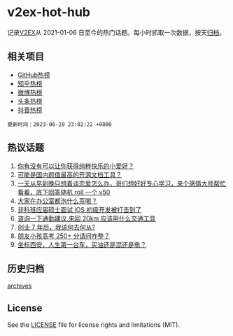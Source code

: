 # v2ex-hot-hub

 记录[V2EX](https://www.v2ex.com/)从 2021-01-06 日至今的热门话题。每小时抓取一次数据，按天[归档](archives)。
 
 ## 相关项目

- [GitHub热榜](https://github.com/it985/github-hot-hub)
- [知乎热榜](https://github.com/it985/zhihu-hot-hub)
- [微博热榜](https://github.com/it985/weibo-hot-hub)
- [头条热榜](https://github.com/it985/toutiao-hot-hub)
- [抖音热榜](https://github.com/it985/douyin-hot-hub)


 `更新时间：2023-06-28 23:02:22 +0800`

## 热议话题

1. [你有没有可以让你获得纯粹快乐的小爱好？](https://www.v2ex.com/t/952283)
1. [可能是国内颜值最高的开源文档工具？](https://www.v2ex.com/t/952265)
1. [一天从早到晚只想着谈恋爱怎么办，哥们想好好专心学习，来个感情大师帮忙看看，底下回答随机 roll 一个 v50](https://www.v2ex.com/t/952272)
1. [大家在办公室都泡什么茶喝？](https://www.v2ex.com/t/952306)
1. [非科班应届硕士面试 iOS 初级开发被打击到了](https://www.v2ex.com/t/952264)
1. [咨询一下通勤建议.来回 20km 应该用什么交通工具](https://www.v2ex.com/t/952359)
1. [创业 7 年后，我该何去何从?](https://www.v2ex.com/t/952251)
1. [朋友小孩高考 250+ 分请问咋整？](https://www.v2ex.com/t/952409)
1. [​坐标西安，人生第一台车，买油还是混还是电？](https://www.v2ex.com/t/952411)

## 历史归档

[archives](archives)

## License

See the [LICENSE](LICENSE) file for license rights and limitations (MIT).

